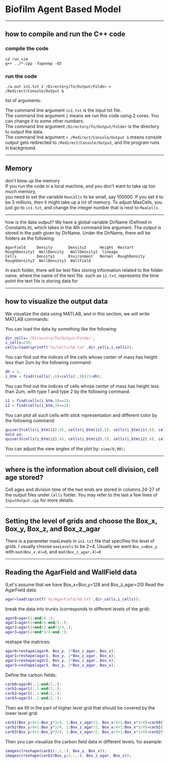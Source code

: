 # Biofilm Agent Based Model
---
## how to compile and run the C++ code
### compile the code
```
cd run_sim
g++ ../*.cpp -fopenmp -O3
```
### run the code
`./a.out in1.txt 2 /Directory/To/Output/Folder > /Redirect/Console/Output &`

list of arguments:

The command line argument `in1.txt` is the input txt file.\
The command line argument `2` means we run this code using 2 cores. You can change it to some other numbers.\
The command line argument `/Directory/To/Output/Folder` is the directory to output the data.\
The command line argument `> /Redirect/Console/Output &` means console output gets redirected
to `/Redirect/Console/Output`, and the program runs in background.

***
## Memory
don't blow up the memory\
If you run the code in a local machine, and you don't want to take up too much memory,\
you need to set the variable `MaxCells` to be small, say 100000. If you set it to be 3 millions, then it might take up a lot of memory.
To adjust MaxCells, you just go to `in1.txt`, and change the integer number that is next to `MaxCells`.

---

how is the data output?
We have a global variable DirName (Defined in Constants.h), which takes in the 4th command line argument. The output is stored in the path given by DirName.
Under the DirName, there will be folders as the following:
```
AgarField     Density       Density2      Height  Restart       RoughDensity1  WallDensity   WallDensity2  lineage
Cells         Density1      Environment   Normal  RoughDensity  RoughDensity2  WallDensity1  WallField
```
In each folder, there will be text files storing information related to the folder name, where the name of the text file. such as `11.txt`, represents the time point the text file is storing data for
***
## how to visualize the output data
We visualize the data using MATLAB, and in this section, we will write MATLAB commands:

You can load the data by something like the following:
```Matlab
dir_cells='/Direcotry/To/Output/Folder';
i_cells=250;
cells=load(sprintf('%s/Cells/%d.txt',dir_cells,i_cells));
```
You can find out the indices of the cells whose center of mass has height less than 2um by the following command:
```Matlab
dh = 2;
i_btm = find((cells(:,6)+cells(:,9))/2<dh);
```
You can find out the indices of cells whose center of mass has height less than 2um, with type 1 and type 2 by the following command:
```Matlab
i1 = find(cells(i_btm,3)==1);
i2 = find(cells(i_btm,3)==2);
```
You can plot all such cells with stick representation and different color by the following command:
```Matlab
quiver3(cells(i_btm(i1),4), cells(i_btm(i1),5), cells(i_btm(i1),6), cells(i_btm(i1),7)-cells(i_btm(i1),4), cells(i_btm(i1),8)-cells(i_btm(i1),5), cells(i_btm(i1),9)-cells(i_btm(i1),6), 'b', 'ShowArrowHead','off', 'Autoscale','off');
hold on;
quiver3(cells(i_btm(i2),4), cells(i_btm(i2),5), cells(i_btm(i2),6), cells(i_btm(i2),7)-cells(i_btm(i2),4), cells(i_btm(i2),8)-cells(i_btm(i2),5), cells(i_btm(i2),9)-cells(i_btm(i2),6), 'r', 'ShowArrowHead','off', 'Autoscale','off');
```
You can adjust the view angles of the plot by:
`view(0,90);`

***

## where is the information about cell division, cell age stored?
Cell ages and division time of the two ends are stored in columns 24-27 of the output files under `Cells` folder. You may refer to the last a few lines of `InputOutput.cpp` for more details.

***

## Setting the level of grids and choose the Box_x, Box_y, Box_z, and Box_z_agar
There is a parameter maxLevels in `in1.txt` file that specifies the level of grids. I usually choose `maxLevels` to be 2~4. Usually we want `Box_x=Box_y` with `mod(Box_x,4)=0`, and `mod(Box_z_agar,4)=0`

***

## Reading the AgarField and WallField data
(Let's assume that we have Box_x=Box_y=128 and Box_z_agar=20)
Read the AgarField data:
```Matlab
agar=load(sprintf('%s/AgarField/%d.txt',dir_cells,i_cells));
```
break the data into trunks (corresponds to different levels of the grid):
```Matlab
agar0=agar(1:end/4,:);
agar1=agar(1+end/4:end/2,:);
agar2=agar(1+end/2:end*3/4,:);
agar3=agar(1+end*3/4:end,:);
```
reshape the matrices:
```Matlab
agar0=reshape(agar0, Box_y, 2*Box_z_agar, Box_x);
agar1=reshape(agar1, Box_y, 2*Box_z_agar, Box_x);
agar2=reshape(agar2, Box_y, 2*Box_z_agar, Box_x);
agar3=reshape(agar3, Box_y, 2*Box_z_agar, Box_x);
```
Define the carbon fields:
```Matlab
carb0=agar0(:,1:end/2,:);
carb1=agar1(:,1:end/2,:);
carb2=agar2(:,1:end/2,:);
carb3=agar3(:,1:end/2,:);
```

Then we fill in the part of higher level grid that should be covered by the lower level grid:
```Matlab
carb1(Box_y/4+1:Box_y*3/4, 1:Box_z_agar/2, Box_x/4+1:Box_x*3/4)=carb0(1:2:Box_y, 2:2:Box_z_agar, 1:2:Box_x);
carb2(Box_y/4+1:Box_y*3/4, 1:Box_z_agar/2, Box_x/4+1:Box_x*3/4)=carb1(1:2:Box_y, 2:2:Box_z_agar, 1:2:Box_x);
carb3(Box_y/4+1:Box_y*3/4, 1:Box_z_agar/2, Box_x/4+1:Box_x*3/4)=carb2(1:2:Box_y, 2:2:Box_z_agar, 1:2:Box_x);
```
Then you can visualize the carbon field data in different levels, for example:
```Matlab
imagesc(reshape(carb1(:,1,:), Box_y, Box_x));
imagesc(reshape(carb2(Box_y/2,:,:), Box_z_agar, Box_x));
```
